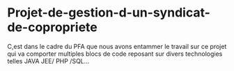 # Projet-de-gestion-d-un-syndicat-de-copropriete
C,est dans le cadre du PFA que nous avons entammer le travail sur ce projet qui va comporter multiples blocs de code reposant sur divers technologies telles JAVA JEE/ PHP /SQL...
